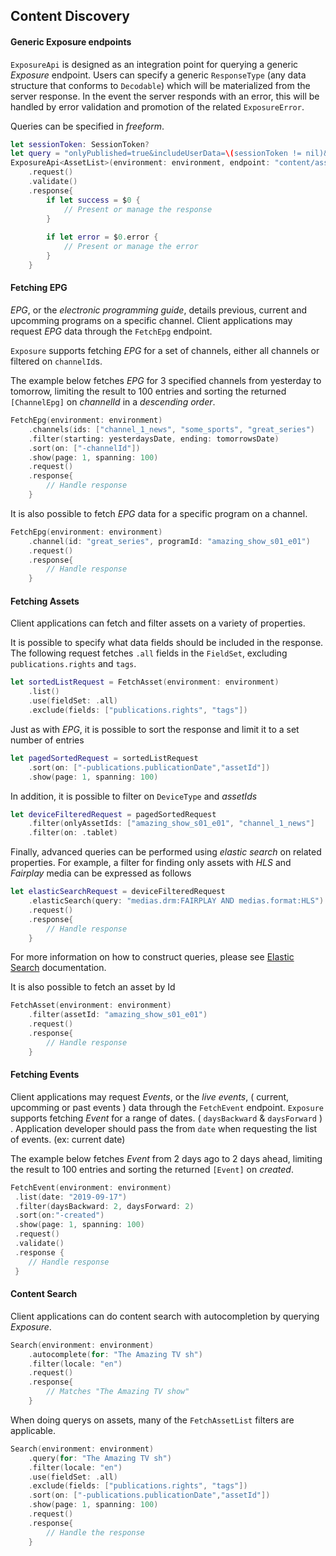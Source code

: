 ## Content Discovery

#### Generic Exposure endpoints
`ExposureApi` is designed as an integration point for querying a generic *Exposure* endpoint. Users can specify a generic `ResponseType` (any data structure that conforms to `Decodable`) which will be materialized from the server response. In the event the server responds with an error, this will be handled by error validation and promotion of the related `ExposureError`. 

Queries can be specified in *freeform*.

```Swift
let sessionToken: SessionToken?
let query = "onlyPublished=true&includeUserData=\(sessionToken != nil)&fieldSet=ALL&assetType=MOVIE&sort=originalTitle"
ExposureApi<AssetList>(environment: environment, endpoint: "content/asset", query: query, sessionToken: sessionToken)
    .request()
    .validate()
    .response{
        if let success = $0 {
            // Present or manage the response
        }
        
        if let error = $0.error {
            // Present or manage the error
        }
    }
```

#### Fetching EPG
*EPG*, or the *electronic programming guide*, details previous, current and upcomming programs on a specific channel. Client applications may request *EPG* data through the `FetchEpg` endpoint.

`Exposure` supports fetching *EPG* for a set of channels, either all channels or filtered on `channelId`s.

The example below fetches *EPG* for 3 specified channels from yesterday to tomorrow, limiting the result to 100 entries and sorting the returned `[ChannelEpg]` on *channelId* in a *descending order*.

```Swift
FetchEpg(environment: environment)
    .channels(ids: ["channel_1_news", "some_sports", "great_series")
    .filter(starting: yesterdaysDate, ending: tomorrowsDate)
    .sort(on: ["-channelId"])
    .show(page: 1, spanning: 100)
    .request()
    .response{
        // Handle response
    }
```

It is also possible to fetch *EPG* data for a specific program on a channel.

```Swift
FetchEpg(environment: environment)
    .channel(id: "great_series", programId: "amazing_show_s01_e01")
    .request()
    .response{
        // Handle response
    }
```

#### Fetching Assets
Client applications can fetch and filter assets on a variety of properties.

It is possible to specify what data fields should be included in the response. The following request fetches `.all` fields in the `FieldSet`, excluding `publications.rights` and `tags`.

```Swift
let sortedListRequest = FetchAsset(environment: environment)
    .list()
    .use(fieldSet: .all)
    .exclude(fields: ["publications.rights", "tags"])
```

Just as with *EPG*, it is possible to sort the response and limit it to a set number of entries

```Swift
let pagedSortedRequest = sortedListRequest
    .sort(on: ["-publications.publicationDate","assetId"])
    .show(page: 1, spanning: 100)
```

In addition, it is possible to filter on `DeviceType` and *assetIds*

```Swift
let deviceFilteredRequest = pagedSortedRequest
    .filter(onlyAssetIds: ["amazing_show_s01_e01", "channel_1_news"]
    .filter(on: .tablet)
```

Finally, advanced queries can be performed using *elastic search* on related properties. For example, a filter for finding only assets with *HLS* and *Fairplay* media can be expressed as follows

```Swift
let elasticSearchRequest = deviceFilteredRequest
    .elasticSearch(query: "medias.drm:FAIRPLAY AND medias.format:HLS")
    .request()
    .response{
        // Handle response
    }
```
For more information on how to construct queries, please see [Elastic Search](https://www.elastic.co/guide/en/elasticsearch/reference/1.7/query-dsl-query-string-query.html) documentation.

It is also possible to fetch an asset by Id

```Swift
FetchAsset(environment: environment)
    .filter(assetId: "amazing_show_s01_e01")
    .request()
    .response{
        // Handle response
    }
```


#### Fetching Events
Client applications may request  *Events*, or the *live events*,  ( current, upcomming or past events )  data through the `FetchEvent` endpoint.
`Exposure` supports fetching *Event* for a range of dates. ( `daysBackward` & `daysForward` ) . Application developer should pass the from `date` when requesting the list of events.  (ex: current date) 

The example below fetches *Event*  from 2 days ago to 2 days ahead, limiting the result to 100 entries and sorting the returned `[Event]` on *created*.

```Swift
FetchEvent(environment: environment)
 .list(date: "2019-09-17") 
 .filter(daysBackward: 2, daysForward: 2)
 .sort(on:"-created")
 .show(page: 1, spanning: 100)
 .request()
 .validate()
 .response {
    // Handle response
 }
```



#### Content Search
Client applications can do content search with autocompletion by querying *Exposure*.

```Swift
Search(environment: environment)
    .autocomplete(for: "The Amazing TV sh")
    .filter(locale: "en")
    .request()
    .response{
        // Matches "The Amazing TV show"
    }
```

When doing querys on assets, many of the `FetchAssetList` filters are applicable.

```Swift
Search(environment: environment)
    .query(for: "The Amazing TV sh")
    .filter(locale: "en")
    .use(fieldSet: .all)
    .exclude(fields: ["publications.rights", "tags"])
    .sort(on: ["-publications.publicationDate","assetId"])
    .show(page: 1, spanning: 100)
    .request()
    .response{
        // Handle the response
    }
```

